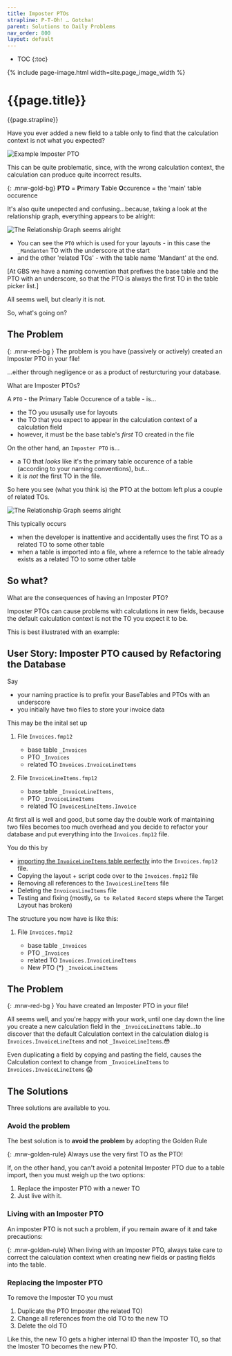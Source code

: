 ```yaml
---
title: Imposter PTOs
strapline: P-T-Oh! … Gotcha!
parent: Solutions to Daily Problems
nav_order: 800
layout: default
---
```

- TOC
{:toc}

{% include page-image.html width=site.page_image_width %}

# {{page.title}}

{{page.strapline}}

Have you ever added a new field to a table only to find that the calculation context is not what you expected?

![Example Imposter PTO](/assets/images/imposter-pto-old.png)

This can be quite problematic, since, with the wrong calculation context, the calculation can produce quite incorrect results.

{: .mrw-gold-bg}
**PTO** = **P**rimary **T**able **O**ccurence = the 'main' table occurence

It's also quite unepected and confusing…because, taking a look at the relationship graph, everything appears to be alright:



![The Relationship Graph seems alright](/assets/images/imposter-pto-relationship-graph.png)

- You can see the `PTO` which is used for your layouts - in this case the `_Mandanten` TO with the underscore at the start
- and the other 'related TOs' - with the table name 'Mandant' at the end.

[At GBS we have a naming convention that prefixes the base table and the PTO with an underscore, so that the PTO is always the first TO in the table picker list.]

All seems well, but clearly it is not.

So, what's going on?

## The Problem

{: .mrw-red-bg }
The problem is you have (passively or actively) created an Imposter PTO in your file!

…either through negligence or as a product of resturcturing your database.

What are Imposter PTOs?

A `PTO` - the Primary Table Occurence of a table - is…

- the TO you ususally use for layouts
- the TO that you expect to appear in the calculation context of a calculation field
- however, it must be the base table's *first* TO created in the file

On the other hand, an `Imposter PTO` is…

- a TO that *looks* like it's the primary table occurence of a table (according to your naming conventions), but…
- it *is not* the first TO in the file.

 So here you see (what you think is) the PTO at the bottom left plus a couple of related TOs.


![The Relationship Graph seems alright](/assets/images/imposter-pto-relationship-graph-p-t-oh.png)


This typically occurs

- when the developer is inattentive and accidentally uses the first TO as a related TO to some other table
- when a table is imported into a file, where a refernce to the table already exists as a related TO to some other table

## So what?

What are the consequences of having an Imposter PTO?

Imposter PTOs can cause problems with calculations in new fields, because the default calculation context is not the TO you expect it to be.

This is best illustrated with an example:

## User Story: Imposter PTO caused by Refactoring the Database

Say

- your naming practice is to prefix your BaseTables and PTOs with an underscore
- you initially have two files to store your invoice data

This may be the inital set up

1. File `Invoices.fmp12`

   - base table `_Invoices`
   - PTO `_Invoices`
   - related TO `Invoices.InvoiceLineItems`

2. File `InvoiceLineItems.fmp12`

   - base table `_InvoiceLineItems`,
   - PTO `_InvoiceLineItems`
   - related TO `InvoicesLineItems.Invoice`

At first all is well and good, but some day the double work of maintaining two files becomes too much overhead and you decide to refactor your database and put everything into the `Invoices.fmp12` file.

You do this by

- [importing the `InvoiceLineItems` table perfectly](import-a-table-perfectly.html) into the `Invoices.fmp12` file.
- Copying the layout + script code over to the `Invoices.fmp12` file
- Removing all references to the `InvoicesLineItems` file
- Deleting the `InvoicesLineItems` file
- Testing and fixing (mostly, `Go to Related Record` steps where the Target Layout has broken)

The structure you now have is like this:

1. File `Invoices.fmp12`

   - base table `_Invoices`
   - PTO `_Invoices`
   - related TO `Invoices.InvoiceLineItems`
   - New PTO (*) `_InvoiceLineItems`

## The Problem

{: .mrw-red-bg }
You have created an Imposter PTO in your file!

All seems well, and you're happy with your work, until one day down the line you create a new calculation field in the `_InvoiceLineItems` table…to discover that the default Calculation context in the calculation dialog is `Invoices.InvoiceLineItems` and not `_InvoiceLineItems`.😳

Even duplicating a field by copying and pasting the field, causes the Calculation context to change from `_InvoiceLineItems` to `Invoices.InvoiceLineItems` 😱

## The Solutions

Three solutions are available to you.

### Avoid the problem

The best solution is to **avoid the problem** by adopting the Golden Rule

{: .mrw-golden-rule}
Always use the very first TO as the PTO!

If, on the other hand, you can't avoid a potenital Imposter PTO due to a table import, then you must weigh up the two options:

1. Replace the imposter PTO with a newer TO
2. Just live with it.

### Living with an Imposter PTO

An imposter PTO is not such a problem, if you remain aware of it and take precautions:

{: .mrw-golden-rule}
When living with an Imposter PTO, always take care to correct the calculation context when creating new fields or pasting fields into the table.

### Replacing the Imposter PTO

To remove the Imposter TO you must

1. Duplicate the PTO Imposter (the related TO)
2. Change all references from the old TO to the new TO
3. Delete the old TO

Like this, the new TO gets a higher internal ID than the Imposter TO, so that the Imoster TO becomes the new PTO.
